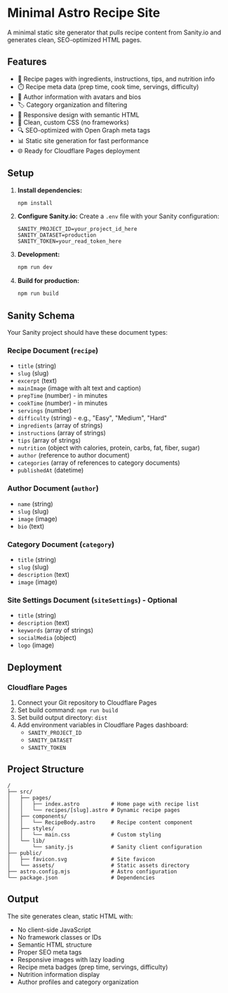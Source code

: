 # Minimal Astro Recipe Site

A minimal static site generator that pulls recipe content from Sanity.io and generates clean, SEO-optimized HTML pages.

## Features

- 🍴 Recipe pages with ingredients, instructions, tips, and nutrition info
- ⏱️ Recipe meta data (prep time, cook time, servings, difficulty)
- 👤 Author information with avatars and bios
- 🏷️ Category organization and filtering
- 📱 Responsive design with semantic HTML
- 🎨 Clean, custom CSS (no frameworks)
- 🔍 SEO-optimized with Open Graph meta tags
- 📊 Static site generation for fast performance
- 🌐 Ready for Cloudflare Pages deployment

## Setup

1. **Install dependencies:**
   ```bash
   npm install
   ```

2. **Configure Sanity.io:**
   Create a `.env` file with your Sanity configuration:
   ```env
   SANITY_PROJECT_ID=your_project_id_here
   SANITY_DATASET=production
   SANITY_TOKEN=your_read_token_here
   ```

3. **Development:**
   ```bash
   npm run dev
   ```

4. **Build for production:**
   ```bash
   npm run build
   ```

## Sanity Schema

Your Sanity project should have these document types:

### Recipe Document (`recipe`)
- `title` (string)
- `slug` (slug)
- `excerpt` (text)
- `mainImage` (image with alt text and caption)
- `prepTime` (number) - in minutes
- `cookTime` (number) - in minutes
- `servings` (number)
- `difficulty` (string) - e.g., "Easy", "Medium", "Hard"
- `ingredients` (array of strings)
- `instructions` (array of strings)
- `tips` (array of strings)
- `nutrition` (object with calories, protein, carbs, fat, fiber, sugar)
- `author` (reference to author document)
- `categories` (array of references to category documents)
- `publishedAt` (datetime)

### Author Document (`author`)
- `name` (string)
- `slug` (slug)
- `image` (image)
- `bio` (text)

### Category Document (`category`)
- `title` (string)
- `slug` (slug)
- `description` (text)
- `image` (image)

### Site Settings Document (`siteSettings`) - Optional
- `title` (string)
- `description` (text)
- `keywords` (array of strings)
- `socialMedia` (object)
- `logo` (image)

## Deployment

### Cloudflare Pages

1. Connect your Git repository to Cloudflare Pages
2. Set build command: `npm run build`
3. Set build output directory: `dist`
4. Add environment variables in Cloudflare Pages dashboard:
   - `SANITY_PROJECT_ID`
   - `SANITY_DATASET`
   - `SANITY_TOKEN`

## Project Structure

```
/
├── src/
│   ├── pages/
│   │   ├── index.astro          # Home page with recipe list
│   │   └── recipes/[slug].astro # Dynamic recipe pages
│   ├── components/
│   │   └── RecipeBody.astro     # Recipe content component
│   ├── styles/
│   │   └── main.css             # Custom styling
│   └── lib/
│       └── sanity.js            # Sanity client configuration
├── public/
│   ├── favicon.svg              # Site favicon
│   └── assets/                  # Static assets directory
├── astro.config.mjs             # Astro configuration
└── package.json                 # Dependencies
```

## Output

The site generates clean, static HTML with:
- No client-side JavaScript
- No framework classes or IDs
- Semantic HTML structure
- Proper SEO meta tags
- Responsive images with lazy loading
- Recipe meta badges (prep time, servings, difficulty)
- Nutrition information display
- Author profiles and category organization 
